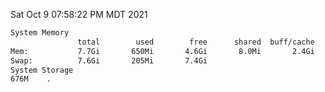 Sat Oct  9 07:58:22 PM MDT 2021
```bash
System Memory
               total        used        free      shared  buff/cache   available
Mem:           7.7Gi       650Mi       4.6Gi       8.0Mi       2.4Gi       6.7Gi
Swap:          7.6Gi       205Mi       7.4Gi
System Storage
676M	.
```
```bash
